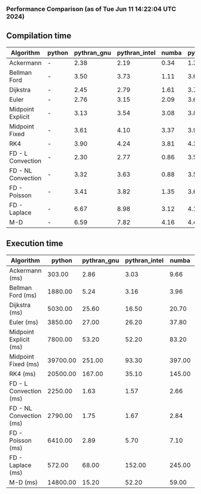 ### Performance Comparison (as of Tue Jun 11 14:22:04 UTC 2024)
## Compilation time
Algorithm                 | python                    | pythran_gnu               | pythran_intel             | numba                     | pyccel_fortran_gnu        | pyccel_c_gnu              | pyccel_fortran_intel      | pyccel_c_intel           
------------------------- | ------------------------- | ------------------------- | ------------------------- | ------------------------- | ------------------------- | ------------------------- | ------------------------- | -------------------------
Ackermann                 | -                         | 2.38                      | 2.19                      | 0.34                      | 1.33                      | 1.28                      | 1.35                      | 1.32                     
Bellman Ford              | -                         | 3.50                      | 3.73                      | 1.11                      | 3.65                      | 3.92                      | 3.74                      | 4.42                     
Dijkstra                  | -                         | 2.45                      | 2.79                      | 1.61                      | 3.73                      | 3.96                      | 3.88                      | 4.51                     
Euler                     | -                         | 2.76                      | 3.15                      | 2.09                      | 3.61                      | 3.94                      | 3.72                      | 4.38                     
Midpoint Explicit         | -                         | 3.13                      | 3.54                      | 3.08                      | 3.87                      | 4.19                      | 4.01                      | 4.63                     
Midpoint Fixed            | -                         | 3.61                      | 4.10                      | 3.37                      | 3.94                      | 4.25                      | 4.02                      | 4.67                     
RK4                       | -                         | 3.90                      | 4.24                      | 3.81                      | 4.38                      | 4.62                      | 4.49                      | 5.11                     
FD - L Convection         | -                         | 2.30                      | 2.77                      | 0.86                      | 3.58                      | 3.86                      | 3.70                      | 4.28                     
FD - NL Convection        | -                         | 3.32                      | 3.63                      | 0.88                      | 3.54                      | 3.84                      | 3.69                      | 4.27                     
FD - Poisson              | -                         | 3.41                      | 3.82                      | 1.35                      | 3.66                      | 3.97                      | 4.26                      | 4.42                     
FD - Laplace              | -                         | 6.67                      | 8.98                      | 3.12                      | 4.11                      | 4.37                      | 4.32                      | 4.90                     
M-D                       | -                         | 6.59                      | 7.82                      | 4.16                      | 4.40                      | 4.51                      | 4.52                      | 5.27                     

## Execution time
Algorithm                 | python                    | pythran_gnu               | pythran_intel             | numba                     | pyccel_fortran_gnu        | pyccel_c_gnu              | pyccel_fortran_intel      | pyccel_c_intel           
------------------------- | ------------------------- | ------------------------- | ------------------------- | ------------------------- | ------------------------- | ------------------------- | ------------------------- | -------------------------
Ackermann (ms)            | 303.00                    | 2.86                      | 3.03                      | 9.66                      | 1.50                      | 1.50                      | 8.60                      | 4.33                     
Bellman Ford (ms)         | 1880.00                   | 5.24                      | 3.16                      | 3.96                      | 2.99                      | 6.06                      | 4.22                      | 18.40                    
Dijkstra (ms)             | 5030.00                   | 25.60                     | 16.50                     | 20.70                     | 18.50                     | 32.20                     | 24.00                     | 23.30                    
Euler (ms)                | 3850.00                   | 27.00                     | 26.20                     | 37.80                     | 15.60                     | 143.00                    | 14.00                     | 127.00                   
Midpoint Explicit (ms)    | 7800.00                   | 53.20                     | 52.20                     | 83.20                     | 22.60                     | 283.00                    | 16.30                     | 254.00                   
Midpoint Fixed (ms)       | 39700.00                  | 251.00                    | 93.30                     | 397.00                    | 74.40                     | 1400.00                   | 59.00                     | 1230.00                  
RK4 (ms)                  | 20500.00                  | 167.00                    | 35.10                     | 145.00                    | 36.00                     | 495.00                    | 38.30                     | 404.00                   
FD - L Convection (ms)    | 2250.00                   | 1.63                      | 1.57                      | 2.66                      | 1.50                      | 1.61                      | 1.51                      | 3.67                     
FD - NL Convection (ms)   | 2790.00                   | 1.75                      | 1.67                      | 2.84                      | 1.80                      | 2.19                      | 1.37                      | 3.74                     
FD - Poisson (ms)         | 6410.00                   | 2.89                      | 5.70                      | 7.10                      | 2.78                      | 3.79                      | 2.67                      | 7.66                     
FD - Laplace (ms)         | 572.00                    | 68.00                     | 152.00                    | 245.00                    | 62.00                     | 255.00                    | 62.00                     | 326.00                   
M-D (ms)                  | 14800.00                  | 15.20                     | 52.20                     | 59.00                     | 54.30                     | 59.60                     | 78.20                     | 61.60                    
